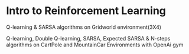 # Intro to Reinforcement Learning
Q-learning &amp; SARSA algorithms on Gridworld environment(3X4)

Q-learning, Double Q-learning, SARSA, Expected SARSA &amp; N-steps algorithms on CartPole and MountainCar Environments with OpenAi gym
